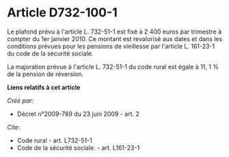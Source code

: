 # Article D732-100-1

Le plafond prévu à l'article L. 732-51-1 est fixé à 2 400 euros par trimestre à compter du 1er janvier 2010. Ce montant est
revalorisé aux dates et dans les conditions prévues pour les pensions de vieillesse par l'article L. 161-23-1 du code de la
sécurité sociale. 

La majoration prévue à l'article L. 732-51-1 du code rural est égale à 11, 1 % de la pension de réversion.

**Liens relatifs à cet article**

_Créé par_:

  - Décret n°2009-789 du 23 juin 2009 - art. 2

_Cite_:

  - Code rural - art. L732-51-1
  - Code de la sécurité sociale. - art. L161-23-1
